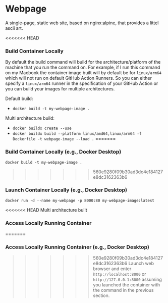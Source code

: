 # Webpage
A single-page, static web site, based on nginx:alpine, that provides a littel ascii art.

<<<<<<< HEAD
### Build Container Locally
By default the build command will build for the architecture/platform of the machine that you run the command on.  For example, if I run this command on my Macbook the container image built will by default be for `linux/arm64` which will not run on default GitHub Action Runners.  So you can either specify a `linux/arm64` runner in the specification of your GitHub Action or you can build your images for multiple architectures.

Default build:
- `docker build -t my-webpage-image .`

Multi architecture build:
- `docker buildx create --use`
- `docker buildx build --platform linux/amd64,linux/arm64 -f Dockerfile -t webpage-image --load .`
=======
### Build Container Locally (e.g., Docker Desktop)
`docker build -t my-webpage-image .`
>>>>>>> 560e9280f09b30ad3dc4e184127e8dc3162363b6

### Launch Container Locally (e.g., Docker Desktop)
`docker run -d --name my-webpage -p 8000:80 my-webpage-image:latest`

<<<<<<< HEAD
Multi architecture built

### Access Locally Running Container
=======
### Access Locally Running Container (e.g., Docker Desktop)
>>>>>>> 560e9280f09b30ad3dc4e184127e8dc3162363b6
Launch web browser and enter `http://localhost:8000` or `http://127.0.0.1:8000` assuming you launched the container with the command in the previous section.
